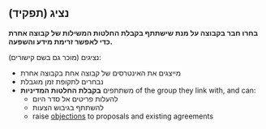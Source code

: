 ## נציג (תפקיד)

**בחרו חבר בקבוצה על מנת שישתתף בקבלת החלטות המשילות של קבוצה אחרת כדי לאפשר זרימת מידע והשפעה.**

נציגים (מוכר גם בשם קישורים):

- מייצגים את האינטרסים של קבוצה אחת בקבוצה אחרת
- נבחרים לתקופת זמן מוגבלת
- משתתפים **בקבלת החלטות המדיניות** of the group they link with, and can: 
    - להעלות פריטים אל סדר היום
    - להשתתף בגיבוש הצעות
    - raise [objections](glossary:objection) to proposals and existing agreements